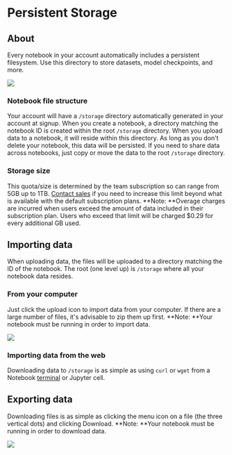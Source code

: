 # Persistent Storage

## About

Every notebook in your account automatically includes a persistent filesystem. Use this directory to store datasets, model checkpoints, and more. &#x20;

![](<../../../.gitbook/assets/image (84).png>)

### Notebook file structure

Your account will have a `/storage` directory automatically generated in your account at signup. When you create a notebook, a directory matching the notebook ID is created within the root `/storage` directory. When you upload data to a notebook, it will reside within this directory. As long as you don't delete your notebook, this data will be persisted.  If you need to share data across notebooks, just copy or move the data to the root `/storage` directory. &#x20;

### Storage size

This quota/size is determined by the team subscription so can range from 5GB up to 1TB. [Contact sales](https://info.paperspace.com/contact-sales-gradient) if you need to increase this limit beyond what is available with the default subscription plans. **Note: **Overage charges are incurred when users exceed the amount of data included in their subscription plan. Users who exceed that limit will be charged $0.29 for every additional GB used.

## Importing data

When uploading data, the files will be uploaded to a directory matching the ID of the notebook.  The root (one level up) is `/storage` where all your notebook data resides.&#x20;

### From your computer

Just click the upload icon to import data from your computer.  If there are a large number of files, it's advisable to zip them up first. **Note: **Your notebook must be running in order to import data.&#x20;

![](<../../../.gitbook/assets/image (79).png>)

### Importing data from the web

Downloading data to `/storage` is as simple as using `curl` or `wget` from a Notebook [terminal](notebook-terminals.md) or Jupyter cell. &#x20;

## Exporting data

Downloading files is as simple as clicking the menu icon on a file (the three vertical dots) and clicking Download. **Note: **Your notebook must be running in order to download data.&#x20;

![](<../../../.gitbook/assets/image (77).png>)

